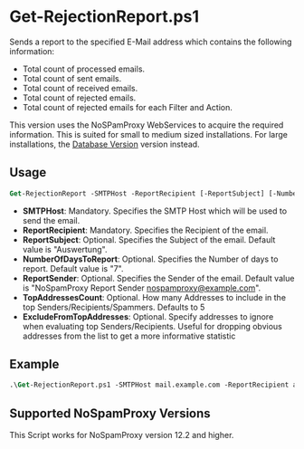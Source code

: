 # Get-RejectionReport.ps1

Sends a report to the specified E-Mail address which contains the following information:

- Total count of processed emails.
- Total count of sent emails.
- Total count of received emails.
- Total count of rejected emails.
- Total count of rejected emails for each Filter and Action.

This version uses the NoSPamProxy WebServices to acquire the required information. This is suited for small to medium sized installations. For large installations, the [Database Version](../Get-RejectionReport%20(Database)) version instead.

## Usage

```ps
Get-RejectionReport -SMTPHost -ReportRecipient [-ReportSubject] [-NumberOfDaysToReport] [-ReportSender]`
```

- **SMTPHost**: Mandatory. Specifies the SMTP Host which will be used to send the email.
- **ReportRecipient**: Mandatory. Specifies the Recipient of the email.
- **ReportSubject**: Optional. Specifies the Subject of the email. Default value is "Auswertung".
- **NumberOfDaysToReport**: Optional. Specifies the Number of days to report. Default value is "7".
- **ReportSender**: Optional. Specifies the Sender of the email. Default value is "NoSpamProxy Report Sender <nospamproxy@example.com>".
- **TopAddressesCount**: Optional. How many Addresses to include in the top Senders/Recipients/Spammers. Defaults to 5
- **ExcludeFromTopAddresses**: Optional. Specify addresses to ignore when evaluating top Senders/Recipients. Useful for dropping obvious addresses from the list to get a more informative statistic

## Example

```ps
.\Get-RejectionReport.ps1 -SMTPHost mail.example.com -ReportRecipient admin@example.com`
```

## Supported NoSpamProxy Versions

This Script works for NoSpamProxy version 12.2 and higher.
